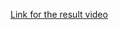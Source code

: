 [Link for the result video](https://drive.google.com/file/d/1IdJqZqTInxjgkIUcgJQdpYRUtnzx7Us3/view?usp=drive_link)
